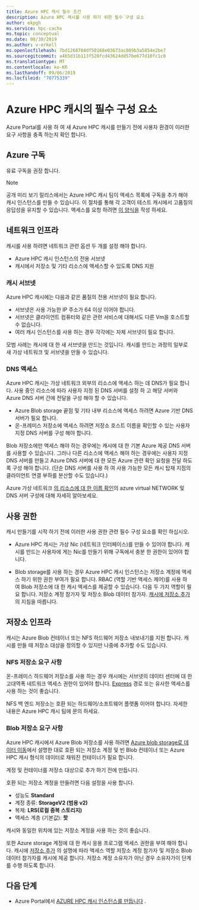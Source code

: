 ```yaml
---
title: Azure HPC 캐시 필수 조건
description: Azure HPC 캐시를 사용 하기 위한 필수 구성 요소
author: ekpgh
ms.service: hpc-cache
ms.topic: conceptual
ms.date: 08/30/2019
ms.author: v-erkell
ms.openlocfilehash: 7bd1268784df50168e03673ac809b3a5854e2be7
ms.sourcegitcommit: a4b5d31b113f520fcd43624dd57be677d10fc1c0
ms.translationtype: MT
ms.contentlocale: ko-KR
ms.lasthandoff: 09/06/2019
ms.locfileid: "70775339"
---
```

# <a name="prerequisites-for-azure-hpc-cache"></a>Azure HPC 캐시의 필수 구성 요소

Azure Portal를 사용 하 여 새 Azure HPC 캐시를 만들기 전에 사용자 환경이 이러한 요구 사항을 충족 하는지 확인 합니다.

## <a name="azure-subscription"></a>Azure 구독

유료 구독을 권장 합니다.

> [!NOTE]
> 공개 미리 보기 릴리스에서는 Azure HPC 캐시 팀이 액세스 목록에 구독을 추가 해야 캐시 인스턴스를 만들 수 있습니다. 이 절차를 통해 각 고객이 테스트 캐시에서 고품질의 응답성을 유지할 수 있습니다. 액세스를 요청 하려면 [이 양식을](https://aka.ms/onboard-hpc-cache) 작성 하세요.

## <a name="network-infrastructure"></a>네트워크 인프라

캐시를 사용 하려면 네트워크 관련 옵션 두 개를 설정 해야 합니다.

* Azure HPC 캐시 인스턴스의 전용 서브넷
* 캐시에서 저장소 및 기타 리소스에 액세스할 수 있도록 DNS 지원

### <a name="cache-subnet"></a>캐시 서브넷

Azure HPC 캐시에는 다음과 같은 품질의 전용 서브넷이 필요 합니다.

* 서브넷은 사용 가능한 IP 주소가 64 이상 이어야 합니다.
* 서브넷은 클라이언트 컴퓨터와 같은 관련 서비스에 대해서도 다른 Vm을 호스트할 수 없습니다.
* 여러 캐시 인스턴스를 사용 하는 경우 각각에는 자체 서브넷이 필요 합니다.

모범 사례는 캐시에 대 한 새 서브넷을 만드는 것입니다. 캐시를 만드는 과정의 일부로 새 가상 네트워크 및 서브넷을 만들 수 있습니다.

### <a name="dns-access"></a>DNS 액세스

Azure HPC 캐시는 가상 네트워크 외부의 리소스에 액세스 하는 데 DNS가 필요 합니다. 사용 중인 리소스에 따라 사용자 지정 된 DNS 서버를 설정 하 고 해당 서버와 Azure DNS 서버 간에 전달을 구성 해야 할 수 있습니다. 

* Azure Blob storage 끝점 및 기타 내부 리소스에 액세스 하려면 Azure 기반 DNS 서버가 필요 합니다.
* 온-프레미스 저장소에 액세스 하려면 저장소 호스트 이름을 확인할 수 있는 사용자 지정 DNS 서버를 구성 해야 합니다.

Blob 저장소에만 액세스 해야 하는 경우에는 캐시에 대 한 기본 Azure 제공 DNS 서버를 사용할 수 있습니다. 그러나 다른 리소스에 액세스 해야 하는 경우에는 사용자 지정 DNS 서버를 만들고 Azure DNS 서버에 대 한 모든 Azure 관련 확인 요청을 전달 하도록 구성 해야 합니다. (단순 DNS 서버를 사용 하 여 사용 가능한 모든 캐시 탑재 지점의 클라이언트 연결 부하를 분산할 수도 있습니다.)

Azure 가상 네트워크 [의 리소스에 대 한 이름 확인](https://docs.microsoft.com/azure/virtual-network/virtual-networks-name-resolution-for-vms-and-role-instances)의 azure virtual NETWORK 및 DNS 서버 구성에 대해 자세히 알아보세요.

## <a name="permissions"></a>사용 권한

캐시 만들기를 시작 하기 전에 이러한 사용 권한 관련 필수 구성 요소를 확인 하십시오.

* Azure HPC 캐시는 가상 Nic (네트워크 인터페이스)를 만들 수 있어야 합니다. 캐시를 만드는 사용자에 게는 Nic를 만들기 위해 구독에서 충분 한 권한이 있어야 합니다.
<!-- There are several ways to authorize this access; read [Additional prerequisites](media/preview-prereqs.md) to learn more. -->

* Blob storage를 사용 하는 경우 Azure HPC 캐시 인스턴스는 저장소 계정에 액세스 하기 위한 권한 부여가 필요 합니다. RBAC (역할 기반 액세스 제어)를 사용 하 여 Blob 저장소에 대 한 캐시 액세스를 제공할 수 있습니다. 다음 두 가지 역할이 필요 합니다. 저장소 계정 참가자 및 저장소 Blob 데이터 참가자. [캐시에 저장소 추가](hpc-cache-add-storage.md#add-the-access-control-roles-to-your-account)의 지침을 따릅니다.

## <a name="storage-infrastructure"></a>저장소 인프라

캐시는 Azure Blob 컨테이너 또는 NFS 하드웨어 저장소 내보내기를 지원 합니다. 캐시를 만들 때 저장소 대상을 정의할 수 있지만 나중에 추가할 수도 있습니다. 

### <a name="nfs-storage-requirements"></a>NFS 저장소 요구 사항

온-프레미스 하드웨어 저장소를 사용 하는 경우 캐시에는 서브넷의 데이터 센터에 대 한 고대역폭 네트워크 액세스 권한이 있어야 합니다. [Express](https://docs.microsoft.com/azure/expressroute/) 경로 또는 유사한 액세스를 사용 하는 것이 좋습니다.

NFS 백 엔드 저장소는 호환 되는 하드웨어/소프트웨어 플랫폼 이어야 합니다. 자세한 내용은 Azure HPC 캐시 팀에 문의 하세요.

### <a name="blob-storage-requirements"></a>Blob 저장소 요구 사항

Azure HPC 캐시에서 Azure Blob 저장소를 사용 하려면 [Azure blob storage로 데이터 이동](hpc-cache-ingest.md)에서 설명한 대로 호환 되는 저장소 계정 및 빈 Blob 컨테이너 또는 Azure HPC 캐시 형식의 데이터로 채워진 컨테이너가 필요 합니다.

계정 및 컨테이너를 저장소 대상으로 추가 하기 전에 만듭니다.

호환 되는 저장소 계정을 만들려면 다음 설정을 사용 합니다.

* 성능도 **Standard**
* 계정 종류: **StorageV2 (범용 v2)**
* 복제: **LRS(로컬 중복 스토리지)**
* 액세스 계층 (기본값): **핫**

캐시와 동일한 위치에 있는 저장소 계정을 사용 하는 것이 좋습니다.

또한 Azure storage 계정에 대 한 캐시 응용 프로그램 액세스 권한을 부여 해야 합니다. 캐시에 [저장소 추가](hpc-cache-add-storage.md#add-the-access-control-roles-to-your-account) 의 설명에 따라 액세스 역할 저장소 계정 참가자 및 저장소 Blob 데이터 참가자를 캐시에 제공 합니다. 저장소 계정 소유자가 아닌 경우 소유자가이 단계를 수행 하도록 합니다.

## <a name="next-steps"></a>다음 단계

* Azure Portal에서 [AZURE HPC 캐시 인스턴스를 만듭니다](hpc-cache-create.md) .
